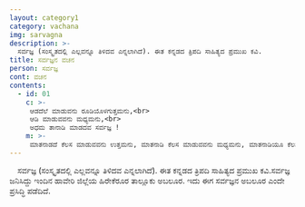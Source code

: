 ```yaml
---
layout: category1
category: vachana
img: sarvagna
description: >-
  ಸರ್ವಜ್ಞ (ಸಂಸ್ಕೃತದಲ್ಲಿ ಎಲ್ಲವನ್ನೂ ತಿಳಿದವ ಎನ್ನಲಾಗಿದೆ). ಈತ ಕನ್ನಡದ ತ್ರಿಪದಿ ಸಾಹಿತ್ಯದ ಪ್ರಮುಖ ಕವಿ.
title: ಸರ್ವಜ್ಞನ ವಚನ
person: ಸರ್ವಜ್ಞ
cont: ವಚನ
contents:
  - id: 01
    c: >- 
     ಆಡದೆಲೆ ಮಾಡುವನು ರೂಡಿಯೊಳಗುತ್ತಮನು,<br>
     ಆಡಿ ಮಾಡುವವನು ಮಧ್ಯಮನು,<br>
     ಅಧಮ ತಾನಾಡಿ ಮಾಡದವ ಸರ್ವಜ್ಞ !
    m: >-
     ಮಾತನಾಡದೆ ಕೆಲಸ ಮಾಡುವವನು ಉತ್ತಮನು, ಮಾತನಾಡಿ ಕೆಲಸ ಮಾಡುವವನು ಮಧ್ಯಮನು, ಮಾತನಾಡಿಯೂ ಕೆಲಸ ಮಾಡದವನು ಅಧಮ.
---
```

&emsp;ಸರ್ವಜ್ಞ (ಸಂಸ್ಕೃತದಲ್ಲಿ ಎಲ್ಲವನ್ನೂ ತಿಳಿದವ ಎನ್ನಲಾಗಿದೆ). ಈತ ಕನ್ನಡದ ತ್ರಿಪದಿ ಸಾಹಿತ್ಯದ ಪ್ರಮುಖ ಕವಿ.ಸರ್ವಜ್ಞ ಜನಿಸಿದ್ದು ಇಂದಿನ ಹಾವೇರಿ ಜಿಲ್ಲೆಯ ಹಿರೇಕೆರೂರ ತಾಲ್ಲೂಕು ಅಬಲೂರ. ಇದು ಈಗ ಸರ್ವಜ್ಞನ ಅಬಲೂರ ಎಂದೇ ಪ್ರಸಿದ್ಧಿ ಪಡೆದಿದೆ.
